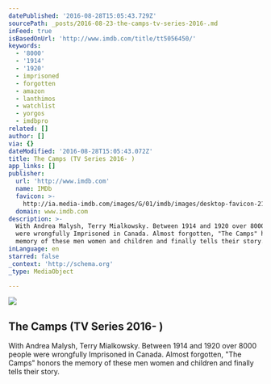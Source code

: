 ```yaml
---
datePublished: '2016-08-28T15:05:43.729Z'
sourcePath: _posts/2016-08-23-the-camps-tv-series-2016-.md
inFeed: true
isBasedOnUrl: 'http://www.imdb.com/title/tt5056450/'
keywords:
  - '8000'
  - '1914'
  - '1920'
  - imprisoned
  - forgotten
  - amazon
  - lanthimos
  - watchlist
  - yorgos
  - imdbpro
related: []
author: []
via: {}
dateModified: '2016-08-28T15:05:43.072Z'
title: The Camps (TV Series 2016- )
app_links: []
publisher:
  url: 'http://www.imdb.com'
  name: IMDb
  favicon: >-
    http://ia.media-imdb.com/images/G/01/imdb/images/desktop-favicon-2165806970._CB282919592_.ico
  domain: www.imdb.com
description: >-
  With Andrea Malysh, Terry Mialkowsky. Between 1914 and 1920 over 8000 people
  were wrongfully Imprisoned in Canada. Almost forgotten, "The Camps" honors the
  memory of these men women and children and finally tells their story.
inLanguage: en
starred: false
_context: 'http://schema.org'
_type: MediaObject

---
```

<article style=""><img src="http://ia.media-imdb.com/images/M/MV5BYjkxNWEyZWEtNzQxOS00N2Y1LTlkMzMtNjZmMjEyNGNkN2NkXkEyXkFqcGdeQXVyMjIwNzE2MTM@._V1_UY1200_CR85,0,630,1200_AL_.jpg" /><h1>The Camps (TV Series 2016- )</h1><p>With Andrea Malysh, Terry Mialkowsky. Between 1914 and 1920 over 8000 people were wrongfully Imprisoned in Canada. Almost forgotten, "The Camps" honors the memory of these men women and children and finally tells their story.</p></article>